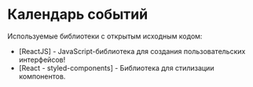 # Календарь событий

Используемые библиотеки с открытым исходным кодом:

- [ReactJS] - JavaScript-библиотека для создания пользовательских интерфейсов!
- [React - styled-components] - Библиотека для стилизации компонентов.
